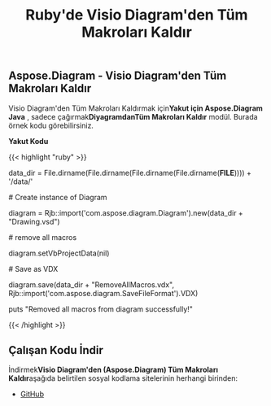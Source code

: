 ﻿---
title: Ruby'de Visio Diagram'den Tüm Makroları Kaldır
type: docs
weight: 50
url: /tr/java/remove-all-macros-from-the-visio-diagram-in-ruby/
---
## **Aspose.Diagram - Visio Diagram'den Tüm Makroları Kaldır**
 Visio Diagram'den Tüm Makroları Kaldırmak için**Yakut için Aspose.Diagram Java** , sadece çağırmak**DiyagramdanTüm Makroları Kaldır** modül. Burada örnek kodu görebilirsiniz.

**Yakut Kodu**

{{< highlight "ruby" >}}

 data_dir = File.dirname(File.dirname(File.dirname(File.dirname(__FILE__)))) + '/data/'

\# Create instance of Diagram

diagram = Rjb::import('com.aspose.diagram.Diagram').new(data_dir + "Drawing.vsd")

\# remove all macros

diagram.setVbProjectData(nil)

\# Save as VDX

diagram.save(data_dir + "RemoveAllMacros.vdx", Rjb::import('com.aspose.diagram.SaveFileFormat').VDX)

puts "Removed all macros from diagram successfully!"

{{< /highlight >}}
## **Çalışan Kodu İndir**
 İndirmek**Visio Diagram'den (Aspose.Diagram) Tüm Makroları Kaldır**aşağıda belirtilen sosyal kodlama sitelerinin herhangi birinden:

- [GitHub](https://github.com/asposediagram/Aspose.Diagram-for-Java/blob/master/Plugins/Aspose_Diagram_Java_for_Ruby/lib/asposediagramjava/Diagrams/removeallmacrosfromdiagram.rb)
